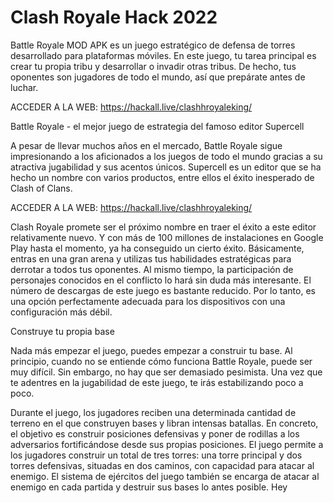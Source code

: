 # Clash Royale Hack 2022
Battle Royale MOD APK es un juego estratégico de defensa de torres desarrollado para plataformas móviles. En este juego, tu tarea principal es crear tu propia tribu y desarrollar o invadir otras tribus. De hecho, tus oponentes son jugadores de todo el mundo, así que prepárate antes de luchar.

ACCEDER A LA WEB: https://hackall.live/clashhroyaleking/

Battle Royale - el mejor juego de estrategia del famoso editor Supercell

A pesar de llevar muchos años en el mercado, Battle Royale sigue impresionando a los aficionados a los juegos de todo el mundo gracias a su atractiva jugabilidad y sus acentos únicos. Supercell es un editor que se ha hecho un nombre con varios productos, entre ellos el éxito inesperado de Clash of Clans.

ACCEDER A LA WEB: https://hackall.live/clashhroyaleking/

Clash Royale promete ser el próximo nombre en traer el éxito a este editor relativamente nuevo. Y con más de 100 millones de instalaciones en Google Play hasta el momento, ya ha conseguido un cierto éxito. Básicamente, entras en una gran arena y utilizas tus habilidades estratégicas para derrotar a todos tus oponentes. Al mismo tiempo, la participación de personajes conocidos en el conflicto lo hará sin duda más interesante. El número de descargas de este juego es bastante reducido. Por lo tanto, es una opción perfectamente adecuada para los dispositivos con una configuración más débil.



Construye tu propia base

Nada más empezar el juego, puedes empezar a construir tu base. Al principio, cuando no se entiende cómo funciona Battle Royale, puede ser muy difícil. Sin embargo, no hay que ser demasiado pesimista. Una vez que te adentres en la jugabilidad de este juego, te irás estabilizando poco a poco.



Durante el juego, los jugadores reciben una determinada cantidad de terreno en el que construyen bases y libran intensas batallas. En concreto, el objetivo es construir posiciones defensivas y poner de rodillas a los adversarios fortificándose desde sus propias posiciones. El juego permite a los jugadores construir un total de tres torres: una torre principal y dos torres defensivas, situadas en dos caminos, con capacidad para atacar al enemigo. El sistema de ejércitos del juego también se encarga de atacar al enemigo en cada partida y destruir sus bases lo antes posible.
Hey
